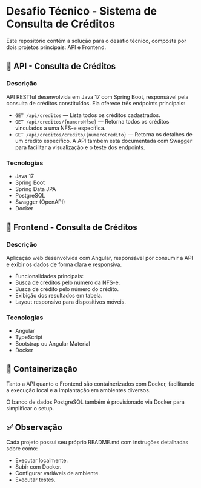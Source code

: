# Desafio Técnico - Sistema de Consulta de Créditos
Este repositório contém a solução para o desafio técnico, composta por dois projetos principais: API e Frontend.

## 📌 API - Consulta de Créditos
### Descrição
API RESTful desenvolvida em Java 17 com Spring Boot, responsável pela consulta de créditos constituídos. Ela oferece três endpoints principais:
- ```GET /api/creditos``` — Lista todos os créditos cadastrados.
- ```GET /api/creditos/{numeroNfse}``` — Retorna todos os créditos vinculados a uma NFS-e específica.
- ```GET /api/creditos/credito/{numeroCredito}``` — Retorna os detalhes de um crédito específico.
A API também está documentada com Swagger para facilitar a visualização e o teste dos endpoints.

### Tecnologias
- Java 17
- Spring Boot
- Spring Data JPA
- PostgreSQL
- Swagger (OpenAPI)
- Docker

## 📌 Frontend - Consulta de Créditos
### Descrição
Aplicação web desenvolvida com Angular, responsável por consumir a API e exibir os dados de forma clara e responsiva.
- Funcionalidades principais:
- Busca de créditos pelo número da NFS-e.
- Busca de crédito pelo número do crédito.
- Exibição dos resultados em tabela.
- Layout responsivo para dispositivos móveis.

### Tecnologias
- Angular
- TypeScript
- Bootstrap ou Angular Material
- Docker

## 🐳 Containerização
Tanto a API quanto o Frontend são containerizados com Docker, facilitando a execução local e a implantação em ambientes diversos.

O banco de dados PostgreSQL também é provisionado via Docker para simplificar o setup.

## ✅ Observação
Cada projeto possui seu próprio README.md com instruções detalhadas sobre como:

- Executar localmente.
- Subir com Docker.
- Configurar variáveis de ambiente.
- Executar testes.